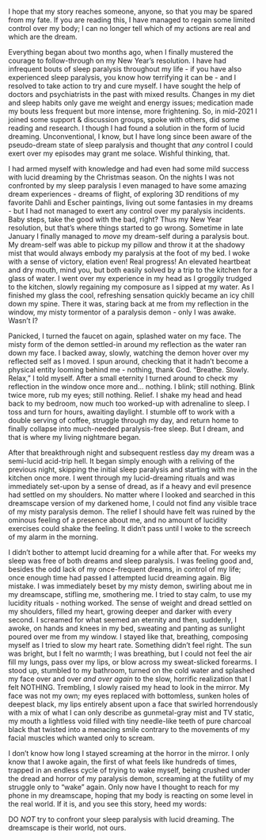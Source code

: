 I hope that my story reaches someone, anyone, so that you may be spared from my fate. If you are reading this, I have managed to regain some limited control over my body; I can no longer tell which of my actions are real and which are the dream.

Everything began about two months ago, when I finally mustered the courage to follow-through on my New Year’s resolution. I have had infrequent bouts of sleep paralysis throughout my life - if you have also experienced sleep paralysis, you know how terrifying it can be - and I resolved to take action to try and cure myself. I have sought the help of doctors and psychiatrists in the past with mixed results. Changes in my diet and sleep habits only gave me weight and energy issues; medication made my bouts less frequent but more intense, more frightening. So, in mid-2021 I joined some support & discussion groups, spoke with others, did some reading and research. I though I had found a solution in the form of lucid dreaming. Unconventional, I know, but I have long since been aware of the pseudo-dream state of sleep paralysis and thought that *any* control I could exert over my episodes may grant me solace. Wishful thinking, that.


I had armed myself with knowledge and had even had some mild success with lucid dreaming by the Christmas season. On the nights I was not confronted by my sleep paralysis I even managed to have some amazing dream experiences - dreams of flight, of exploring 3D renditions of my favorite Dahli and Escher paintings, living out some fantasies in my dreams - but I had not managed to exert any control over my paralysis incidents. Baby steps, take the good with the bad, right? Thus my New Year resolution, but that’s where things started to go wrong. Sometime in late January I finally managed to *move* my dream-self during a paralysis bout. My dream-self was able to pickup my pillow and throw it at the shadowy mist that would always embody my paralysis at the foot of my bed. I woke with a sense of victory, elation even! Real progress! An elevated heartbeat and dry mouth, mind you, but both easily solved by a trip to the kitchen for a glass of water. I went over my experience in my head as I groggily trudged to the kitchen, slowly regaining my composure as I sipped at my water. As I finished my glass the cool, refreshing sensation quickly became an icy chill down my spine. There it was, staring back at me from my reflection in the window, my misty tormentor of a paralysis demon - only I was awake. Wasn’t I?

Panicked, I turned the faucet on again, splashed water on my face. The misty form of the demon settled-in around my reflection as the water ran down my face. I backed away, slowly, watching the demon hover over my reflected self as I moved. I spun around, checking that it hadn’t become a physical entity looming behind me - nothing, thank God. “Breathe. Slowly. Relax,” I told myself. After a small eternity I turned around to check my reflection in the window once more and… nothing. I blink; still nothing. Blink twice more, rub my eyes; still nothing. Relief. I shake my head and head back to my bedroom, now much too worked-up with adrenaline to sleep. I toss and turn for hours, awaiting daylight. I stumble off to work with a double serving of coffee, struggle through my day, and return home to finally collapse into much-needed paralysis-free sleep. But I dream, and that is where my living nightmare began.

After that breakthrough night and subsequent restless day my dream was a semi-lucid acid-trip hell. It began simply enough with a reliving of the previous night, skipping the initial sleep paralysis and starting with me in the kitchen once more. I went through my lucid-dreaming rituals and was immediately set-upon by a sense of dread, as if a heavy and evil presence had settled on my shoulders. No matter where I looked and searched in this dreamscape version of my darkened home, I could not find any visible trace of my misty paralysis demon. The relief I should have felt was ruined by the ominous feeling of a presence about me, and no amount of lucidity exercises could shake the feeling. It didn’t pass until I woke to the screech of my alarm in the morning.

I didn’t bother to attempt lucid dreaming for a while after that. For weeks my sleep was free of both dreams and sleep paralysis. I was feeling good and, besides the odd lack of my once-frequent dreams, in control of my life; once enough time had passed I attempted lucid dreaming again. Big mistake. I was immediately beset by my misty demon, swirling about me in my dreamscape, stifling me, smothering me. I tried to stay calm, to use my lucidity rituals - nothing worked. The sense of weight and dread settled on my shoulders, filled my heart, growing deeper and darker with every second. I screamed for what seemed an eternity and then, suddenly, I awoke, on hands and knees in my bed, sweating and panting as sunlight poured over me from my window. I stayed like that, breathing, composing myself as I tried to slow my heart rate. Something didn’t feel right. The sun was bright, but I felt no warmth; I was breathing, but I could not feel the air fill my lungs, pass over my lips, or blow across my sweat-slicked forearms. I stood up, stumbled to my bathroom, turned on the cold water and splashed my face over and over *and over again* to the slow, horrific realization that I felt NOTHING. Trembling, I slowly raised my head to look in the mirror. My face was not my own; my eyes replaced with bottomless, sunken holes of deepest black, my lips entirely absent upon a face that swirled horrendously with a mix of what I can only describe as gunmetal-gray mist and TV static, my mouth a lightless void filled with tiny needle-like teeth of pure charcoal black that twisted into a menacing smile contrary to the movements of my facial muscles which wanted only to scream.

I don’t know how long I stayed screaming at the horror in the mirror. I only know that I awoke again, the first of what feels like hundreds of times, trapped in an endless cycle of trying to wake myself, being crushed under the dread and horror of my paralysis demon, screaming at the futility of my struggle only to “wake” again. Only now have I thought to reach for my phone in my dreamscape, hoping that my body is reacting on some level in the real world. If it is, and you see this story, heed my words:

DO *NOT* try to confront your sleep paralysis with lucid dreaming. The dreamscape is their world, not ours.